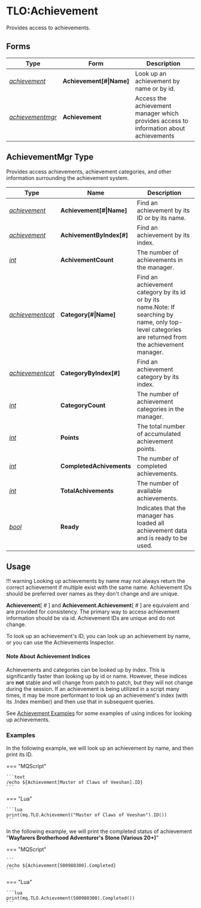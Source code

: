 # TLO:Achievement

Provides access to achievements.

## Forms

| Type | Form | Description |
| ---- | ---- | ---- |
| [_achievement_](../data-types/datatype-achievement.md) | **Achievement[#\|Name]** | Look up an achievement by name or by id. |
| [_achievementmgr_](#achievementmgr-type) | **Achievement** | Access the achievement manager which provides access to information about achievements |

## AchievementMgr Type

Provides access achievements, achievement categories, and other information surrounding the achievement system.

| Type | Name | Description |
| ---- | ---- | ---- |
| [_achievement_](../data-types/datatype-achievement.md)           | **Achievement[#\|Name]** |  Find an achievement by its ID or by its name.         |
| [_achievement_](../data-types/datatype-achievement.md)           | **AchivementByIndex[#]** |  Find an achievement by its index.                     |
| [_int_](../data-types/datatype-int.md)                           | **AchivementCount**      |  The number of achievements in the manager.            |
| [_achievementcat_](../data-types/datatype-achievementcat.md)     | **Category[#\|Name]**    |  Find an achievement category by its id or by its name.Note: If searching by name, only top-level categories are returned from the achievement manager.    |
| [_achievementcat_](../data-types/datatype-achievementcat.md)     | **CategoryByIndex[#]**   |  Find an achievement category by its index.            |
| [_int_](../data-types/datatype-int.md)                           | **CategoryCount**        |  The number of achievement categories in the manager.  |
| [_int_](../data-types/datatype-int.md)                           | **Points**               |  The total number of accumulated achievement points.    |
| [_int_](../data-types/datatype-int.md)                           | **CompletedAchivements** |  The number of completed achievements.    |
| [_int_](../data-types/datatype-int.md)                           | **TotalAchivements**     |  The number of available achievements.    |
| [_bool_](../data-types/datatype-bool.md)                         | **Ready**                |  Indicates that the manager has loaded all achievement data and is ready to be used.    |

## Usage

!!! warning
    Looking up achievements by name may not always return the correct achievement if multiple exist with the same name. Achievement IDs should
    be preferred over names as they don't change and are unique.

**Achievement**[ _#_ ] and **Achievement.Achievement**[ _#_ ] are equivalent and are provided for consistency. The primary way to access achievement information should be via id. Achievement IDs are unique and do not change.

To look up an achievement's ID, you can look up an achievement by name, or you can use the Achievements Inspector.

#### ‌Note About Achievement Indices

Achievements and categories can be looked up by index. This is significantly faster than looking up by id or name. However, these indices are **not** stable and will change from patch to patch, but they will not change during the session. If an achievement is being utilized in a script many times, it may be more performant to look up an achievement's index (with its .Index member) and then use that in subsequent queries.

See [Achievement Examples](../data-types/datatype-achievement.md#examples) for some examples of using indices for looking up achievements.

### Examples

In the following example, we will look up an achievement by name, and then print its ID.

=== "MQScript"

    ```text
    /echo ${Achievement[Master of Claws of Veeshan].ID}
    ```

=== "Lua"

    ```lua
    print(mq.TLO.Achievement("Master of Claws of Veeshan").ID())
    ```

In the following example, we will print the completed status of achievement "**Wayfarers Brotherhood Adventurer's Stone (Various 20+)**"

=== "MQScript"

    ```
    /echo ${Achievement[500980300].Completed}
    ```

=== "Lua"

    ```lua
    print(mq.TLO.Achievement(500980300).Completed())
    ```